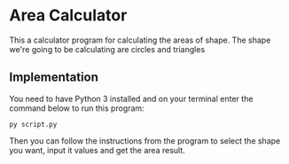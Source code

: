 # Area Calculator

This a calculator program for calculating the areas of shape. The shape we're going to be calculating are circles and triangles

## Implementation

You need to have Python 3 installed and on your terminal enter the command below to run this program:

```shell
py script.py
```

Then you can follow the instructions from the program to select the shape you want, input it values and get the area result.

